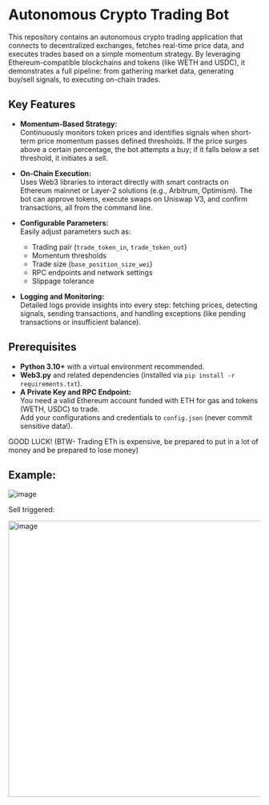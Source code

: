 # Autonomous Crypto Trading Bot

This repository contains an autonomous crypto trading application that connects to decentralized exchanges, fetches real-time price data, and executes trades based on a simple momentum strategy. By leveraging Ethereum-compatible blockchains and tokens (like WETH and USDC), it demonstrates a full pipeline: from gathering market data, generating buy/sell signals, to executing on-chain trades.

## Key Features

- **Momentum-Based Strategy:**  
  Continuously monitors token prices and identifies signals when short-term price momentum passes defined thresholds. If the price surges above a certain percentage, the bot attempts a buy; if it falls below a set threshold, it initiates a sell.

- **On-Chain Execution:**  
  Uses Web3 libraries to interact directly with smart contracts on Ethereum mainnet or Layer-2 solutions (e.g., Arbitrum, Optimism). The bot can approve tokens, execute swaps on Uniswap V3, and confirm transactions, all from the command line.

- **Configurable Parameters:**  
  Easily adjust parameters such as:
  - Trading pair (`trade_token_in`, `trade_token_out`)
  - Momentum thresholds
  - Trade size (`base_position_size_wei`)
  - RPC endpoints and network settings
  - Slippage tolerance

- **Logging and Monitoring:**  
  Detailed logs provide insights into every step: fetching prices, detecting signals, sending transactions, and handling exceptions (like pending transactions or insufficient balance).

## Prerequisites

- **Python 3.10+** with a virtual environment recommended.
- **Web3.py** and related dependencies (installed via `pip install -r requirements.txt`).
- **A Private Key and RPC Endpoint:**  
  You need a valid Ethereum account funded with ETH for gas and tokens (WETH, USDC) to trade.  
  Add your configurations and credentials to `config.json` (never commit sensitive data!).

GOOD LUCK! (BTW- Trading ETh is expensive, be prepared to put in a lot of money and be prepared to lose money)


## Example:

![image](https://github.com/user-attachments/assets/2d489459-ca3a-40f3-8517-c53eb93c521f)


Sell triggered:

<img width="552" alt="image" src="https://github.com/user-attachments/assets/67a4d18d-8488-447c-a4a3-47d94b1d5cfe" />
